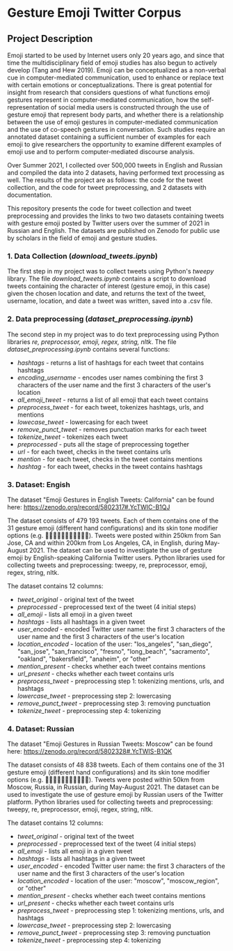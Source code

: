 # Gesture Emoji Twitter Corpus

## Project Description

Emoji started to be used by Internet users only 20 years ago, and since that time the multidisciplinary field of emoji studies has also begun to actively develop (Tang and Hew 2019). Emoji can be conceptualized as a non-verbal cue in computer-mediated communication, used to enhance or replace text with certain emotions or conceptualizations. There is great potential for insight from research that considers questions of what functions emoji gestures represent in computer-mediated communication, how the self-representation of social media users is constructed through the use of gesture emoji that represent body parts, and whether there is a relationship between the use of emoji gestures in computer-mediated communication and the use of co-speech gestures in conversation. Such studies require an annotated dataset containing a sufficient number of examples for each emoji to give researchers the opportunity to examine different examples of emoji use and to perform computer-mediated discourse analysis. 

Over Summer 2021, I collected over 500,000 tweets in English and Russian and compiled the data into 2 datasets, having performed text processing as well. The results of the project are as follows: the code for the tweet collection, and the code for tweet preprocessing, and 2 datasets with documentation. 

This repository presents the code for tweet collection and tweet preprocessing and provides the links to two two datasets containing tweets with gesture emoji posted by Twitter users over the summer of 2021 in Russian and English. The datasets are published on Zenodo for public use by scholars in the field of emoji and gesture studies. 

### 1. Data Collection (*download_tweets.ipynb*)

The first step in my project was to collect tweets using Python's *tweepy* library. The file *download_tweets.ipynb* contains a script to download tweets containing the character of interest (gesture emoji, in this case) given the chosen location and date, and returns the text of the tweet, username, location, and date a tweet was written, saved into a .csv file. 

### 2. Data preprocessing (*dataset_preprocessing.ipynb*)

The second step in my project was to do text preprocessing using Python libraries *re, preprocessor, emoji, regex, string, nltk*. The file *dataset_preprocessing.ipynb* contains several functions: 

-  *hashtags* - returns a list of hashtags for each tweet that contains hashtags
-  *encoding_username* - encodes user names combining the first 3 characters of the user name and the first 3 characters of the user's location
-  *all_emoji_tweet* - returns a list of all emoji that each tweet contains
-  *preprocess_tweet* - for each tweet, tokenizes hashtags, urls, and mentions
-  *lowecase_tweet* - lowercasing for each tweet
-  *remove_punct_tweet* - removes punctuation marks for each tweet
-  *tokenize_tweet* - tokenizes each tweet
-  *preprocessed* - puts all the stage of preprocessing together
-  *url* - for each tweet, checks in the tweet contains urls
-  *mention* -  for each tweet, checks in the tweet contains mentions
-  *hashtag* - for each tweet, checks in the tweet contains hashtags


### 3. Dataset: Engish

The dataset "Emoji Gestures in English Tweets: California" can be found here: https://zenodo.org/record/5802317#.YcTWIC-B1QJ

The dataset consists of 479 193 tweets. Each of them contains one of the 31 gesture emoji (different hand configurations) and its skin tone modifier options (e.g. 🙏🙏🏿🙏🏾🙏🏽🙏🏼🙏🏻). Tweets were posted within 250km from San Jose, CA and within 200km from Los Angeles, CA, in English, during May-August 2021. The dataset can be used to investigate the use of gesture emoji by English-speaking California Twitter users. Python libraries used for collecting tweets and preprocessing: tweepy, re, preprocessor, emoji, regex, string, nltk.

The dataset contains 12 columns:

-  *tweet_original* - original text of the tweet
-  *preprocessed* - preprocessed text of the tweet (4 initial steps)
-  *all_emoji* - lists all emoji in a given tweet
-  *hashtags* - lists all hashtags in a given tweet
-  *user_encoded* - encoded Twitter user name: the first 3 characters of the user name and the first 3 characters of the user's location
-  *location_encoded* - location of the user: "los_angeles", "san_diego", "san_jose", "san_francisco", "fresno", "long_beach", "sacramento", "oakland", "bakersfield", "anaheim", or "other"
-  *mention_present* - checks whether each tweet contains mentions
-  *url_present* - checks whether each tweet contains urls
-  *preprocess_tweet* - preprocessing step 1: tokenizing mentions, urls, and hashtags
-  *lowercase_tweet* - preprocessing step 2: lowercasing
-  *remove_punct_tweet* - preprocessing step 3: removing punctuation
-  *tokenize_tweet* - preprocessing step 4: tokenizing
    
### 4. Dataset: Russian

The dataset "Emoji Gestures in Russian Tweets: Moscow" can be found here: https://zenodo.org/record/5802328#.YcTWIS-B1QK

The dataset consists of 48 838 tweets. Each of them contains one of the 31 gesture emoji (different hand configurations) and its skin tone modifier options (e.g. 🙏🙏🏿🙏🏾🙏🏽🙏🏼🙏🏻). Tweets were posted within 50km from Moscow, Russia, in Russian, during May-August 2021. The dataset can be used to investigate the use of gesture emoji by Russian users of the Twitter platform. Python libraries used for collecting tweets and preprocessing: tweepy, re, preprocessor, emoji, regex, string, nltk. 

The dataset contains 12 columns:

-  *tweet_original* - original text of the tweet
-  *preprocessed* - preprocessed text of the tweet (4 initial steps)
-  *all_emoji* - lists all emoji in a given tweet
-  *hashtags* - lists all hashtags in a given tweet
-  *user_encoded* - encoded Twitter user name: the first 3 characters of the user name and the first 3 characters of the user's location
-  *location_encoded* - location of the user: "moscow", "moscow_region", or "other"
-  *mention_present* - checks whether each tweet contains mentions
-  *url_present* - checks whether each tweet contains urls
-  *preprocess_tweet* - preprocessing step 1: tokenizing mentions, urls, and hashtags
-  *lowercase_tweet* - preprocessing step 2: lowercasing
-  *remove_punct_tweet* - preprocessing step 3: removing punctuation
-  *tokenize_tweet* - preprocessing step 4: tokenizing
    
    

